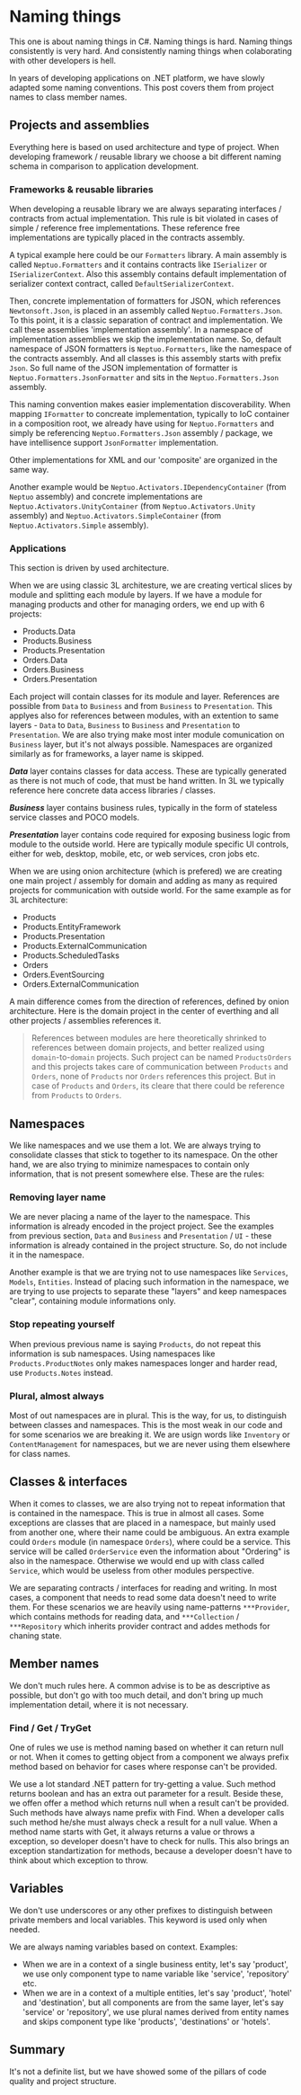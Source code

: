 # Naming things

This one is about naming things in C#. Naming things is hard. Naming things consistently is very hard. And consistently naming things when  colaborating with other developers is hell.

In years of developing applications on .NET platform, we have slowly adapted some naming conventions. This post covers them from project names to class member names.

## Projects and assemblies

Everything here is based on used architecture and type of project. When developing framework / reusable library we choose a bit different naming schema in comparison to application development.

### Frameworks & reusable libraries

When developing a reusable library we are always separating interfaces / contracts from actual implementation. This rule is bit violated in cases of simple / reference free implementations. These reference free implementations are typically placed in the contracts assembly.

A typical example here could be our `Formatters` library. A main assembly is called `Neptuo.Formatters` and it contains contracts like `ISerializer` or `ISerializerContext`. Also this assembly contains default implementation of serializer context contract, called `DefaultSerializerContext`.

Then, concrete implementation of formatters for JSON, which references `Newtonsoft.Json`, is placed in an assembly called `Neptuo.Formatters.Json`. To this point, it is a classic separation of contract and implementation. We call these assemblies 'implementation assembly'. In a namespace of implementation assemblies we skip the implementation name. So, default namespace of JSON formatters is `Neptuo.Formatters`, like the namespace of the contracts assembly. And all classes is this assembly starts with prefix `Json`. So full name of the JSON implementation of formatter is `Neptuo.Formatters.JsonFormatter` and sits in the `Neptuo.Formatters.Json` assembly. 

This naming convention makes easier implementation discoverability. When mapping `IFormatter` to concreate implementation, typically to IoC container in a composition root, we already have using for `Neptuo.Formatters` and simply be referencing `Neptuo.Formatters.Json` assembly / package, we have intellisence support `JsonFormatter` implementation.

Other implementations for XML and our 'composite' are organized in the same way.

Another example would be `Neptuo.Activators.IDependencyContainer` (from `Neptuo` assembly) and concrete implementations are `Neptuo.Activators.UnityContainer` (from `Neptuo.Activators.Unity` assembly) and `Neptuo.Activators.SimpleContainer` (from `Neptuo.Activators.Simple` assembly).

### Applications

This section is driven by used architecture. 

When we are using classic 3L architesture, we are creating vertical slices by module and splitting each module by layers. If we have a module for managing products and other for managing orders, we end up with 6 projects:

- Products.Data
- Products.Business
- Products.Presentation
- Orders.Data
- Orders.Business
- Orders.Presentation

Each project will contain classes for its module and layer. References are possible from `Data` to `Business` and from `Business` to `Presentation`. This applyes also for references between modules, with an extention to same layers - `Data` to `Data`, `Business` to `Business` and `Presentation` to `Presentation`. We are also trying make most inter module comunication on `Business` layer, but it's not always possible. Namespaces are organized similarly as for frameworks, a layer name is skipped. 

***Data*** layer contains classes for data access. These are typically generated as there is not much of code, that must be hand written. In 3L we typically reference here concrete data access libraries / classes.

***Business*** layer contains business rules, typically in the form of stateless service classes and POCO models.

***Presentation*** layer contains code required for exposing business logic from module to the outside world. Here are typically module specific UI controls, either for web, desktop, mobile, etc, or web services, cron jobs etc.

When we are using onion architecture (which is prefered) we are creating one main project / assembly for domain and adding as many as required projects for communication with outside world. For the same example as for 3L architecture:

- Products
- Products.EntityFramework
- Products.Presentation
- Products.ExternalCommunication
- Products.ScheduledTasks
- Orders
- Orders.EventSourcing
- Orders.ExternalCommunication

A main difference comes from the direction of references, defined by onion architecture. Here is the domain project in the center of everthing and all other projects / assemblies references it. 

> References between modules are here theoretically shrinked to references between domain projects, and better realized using `domain`-to-`domain` projects. Such project can be named `ProductsOrders` and this projects takes care of communication between `Products` and `Orders`, none of `Products` nor `Orders` references this project. But in case of `Products` and `Orders`, its cleare that there could be reference from `Products` to `Orders`.

## Namespaces

We like namespaces and we use them a lot. We are always trying to consolidate classes that stick to together to its namespace. On the other hand, we are also trying to minimize namespaces to contain only information, that is not present somewhere else. These are the rules:

### Removing layer name

We are never placing a name of the layer to the namespace. This information is already encoded in the project project. See the examples from previous section, `Data` and `Business` and `Presentation` / `UI` - these information is already contained in the project structure. So, do not include it in the namespace.

Another example is that we are trying not to use namespaces like `Services`, `Models`, `Entities`. Instead of placing such information in the namespace, we are trying to use projects to separate these "layers" and keep namespaces "clear", containing module informations only.

### Stop repeating yourself

When previous previous name is saying `Products`, do not repeat this information is sub namespaces. Using namespaces like `Products.ProductNotes` only makes namespaces longer and harder read, use `Products.Notes` instead.

### Plural, almost always

Most of out namespaces are in plural. This is the way, for us, to distinguish between classes and namespaces. This is the most weak in our code and for some scenarios we are breaking it. We are usign words like `Inventory` or `ContentManagement` for namespaces, but we are never using them elsewhere for class names.

## Classes & interfaces

When it comes to classes, we are also trying not to repeat information that is contained in the namespace. This is true in almost all cases. Some exceptions are classes that are placed in a namespace, but mainly used from another one, where their name could be ambiguous. An extra example could `Orders` module (in namespace `Orders`), where could be a service. This service will be called `OrderService` even the information about "Ordering" is also in the namespace. Otherwise we would end up with class called `Service`, which would be useless from other modules perspective.

We are separating contracts / interfaces for reading and writing. In most cases, a component that needs to read some data doesn't need to write them. For these scenarios we are heavily using name-patterns `***Provider`, which contains methods for reading data, and `***Collection` / `***Repository` which inherits provider contract and addes methods for chaning state.

## Member names

We don't much rules here. A common advise is to be as descriptive as possible, but don't go with too much detail, and don't bring up much implementation detail, where it is not necessary.

### Find / Get / TryGet

One of rules we use is method naming based on whether it can return null or not. When it comes to getting object from a component we always prefix method based on behavior for cases where response can't be provided.

We use a lot standard .NET pattern for try-getting a value. Such method returns boolean and has an extra out parameter for a result. Beside these, we offen offer a method which returns null when a result can't be provided. Such methods have always name prefix with Find. When a developer calls such method he/she must always check a result for a null value. When a method name starts with Get, it always returns a value or throws a exception, so developer doesn't have to check for nulls. This also brings an exception standartization for methods, because a developer doesn't have to think about which exception to throw.

## Variables

We don't use underscores or any other prefixes to distinguish between private members and local variables. This keyword is used only when needed.

We are always naming variables based on context. Examples: 
- When we are in a context of a single business entity, let's say 'product', we use only component type to name variable like 'service', 'repository' etc.
- When we are in a context of a multiple entities, let's say 'product', 'hotel' and 'destination', but all components are from the same layer, let's say 'service' or 'repository', we use plural names derived from entity names and skips component type like 'products', 'destinations' or 'hotels'.

## Summary

It's not a definite list, but we have showed some of the pillars of code quality and project structure.